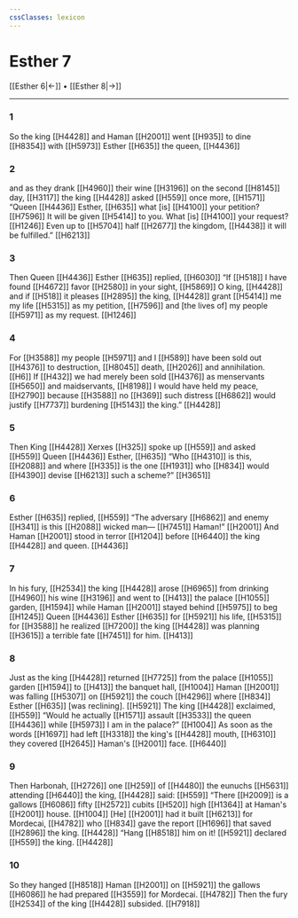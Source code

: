 ```yaml
---
cssClasses: lexicon
---
```


# Esther 7

[[Esther 6|←]] • [[Esther 8|→]]

---

### 1
So the king [[H4428]] and Haman [[H2001]] went [[H935]] to dine [[H8354]] with [[H5973]] Esther [[H635]] the queen, [[H4436]]

### 2
and as they drank [[H4960]] their wine [[H3196]] on the second [[H8145]] day, [[H3117]] the king [[H4428]] asked [[H559]] once more, [[H1571]] “Queen [[H4436]] Esther, [[H635]] what [is] [[H4100]] your petition? [[H7596]] It will be given [[H5414]] to you.  What [is] [[H4100]] your request? [[H1246]] Even up to [[H5704]] half [[H2677]] the kingdom, [[H4438]] it will be fulfilled.” [[H6213]]

### 3
Then Queen [[H4436]] Esther [[H635]] replied, [[H6030]] “If [[H518]] I have found [[H4672]] favor [[H2580]] in your sight, [[H5869]] O king, [[H4428]] and if [[H518]] it pleases [[H2895]] the king, [[H4428]] grant [[H5414]] me  my life [[H5315]] as my petition, [[H7596]] and [the lives of] my people [[H5971]] as my request. [[H1246]]

### 4
For [[H3588]] my people [[H5971]] and I [[H589]] have been sold out [[H4376]] to destruction, [[H8045]] death, [[H2026]] and annihilation. [[H6]] If [[H432]] we had merely been sold [[H4376]] as menservants [[H5650]] and maidservants, [[H8198]] I would have held my peace, [[H2790]] because [[H3588]] no [[H369]] such distress [[H6862]] would justify [[H7737]] burdening [[H5143]] the king.” [[H4428]]

### 5
Then King [[H4428]] Xerxes [[H325]] spoke up [[H559]] and asked [[H559]] Queen [[H4436]] Esther, [[H635]] “Who [[H4310]] is this, [[H2088]] and where [[H335]] is the one [[H1931]] who [[H834]] would [[H4390]] devise [[H6213]] such a scheme?” [[H3651]]

### 6
Esther [[H635]] replied, [[H559]] “The adversary [[H6862]] and enemy [[H341]] is this [[H2088]] wicked man— [[H7451]] Haman!” [[H2001]] And Haman [[H2001]] stood in terror [[H1204]] before [[H6440]] the king [[H4428]] and queen. [[H4436]]

### 7
In his fury, [[H2534]] the king [[H4428]] arose [[H6965]] from drinking [[H4960]] his wine [[H3196]] and went to [[H413]] the palace [[H1055]] garden, [[H1594]] while Haman [[H2001]] stayed behind [[H5975]] to beg [[H1245]] Queen [[H4436]] Esther [[H635]] for [[H5921]] his life, [[H5315]] for [[H3588]] he realized [[H7200]] the king [[H4428]] was planning [[H3615]] a terrible fate [[H7451]] for him. [[H413]]

### 8
Just as the king [[H4428]] returned [[H7725]] from the palace [[H1055]] garden [[H1594]] to [[H413]] the banquet hall, [[H1004]] Haman [[H2001]] was falling [[H5307]] on [[H5921]] the couch [[H4296]] where [[H834]] Esther [[H635]] [was reclining]. [[H5921]] The king [[H4428]] exclaimed, [[H559]] “Would he actually [[H1571]] assault [[H3533]] the queen [[H4436]] while [[H5973]] I am in the palace?” [[H1004]] As soon as the words [[H1697]] had left [[H3318]] the king's [[H4428]] mouth, [[H6310]] they covered [[H2645]] Haman's [[H2001]] face. [[H6440]]

### 9
Then Harbonah, [[H2726]] one [[H259]] of [[H4480]] the eunuchs [[H5631]] attending [[H6440]] the king, [[H4428]] said: [[H559]] “There [[H2009]] is a gallows [[H6086]] fifty [[H2572]] cubits [[H520]] high [[H1364]] at Haman's [[H2001]] house. [[H1004]] [He] [[H2001]] had it built [[H6213]] for Mordecai, [[H4782]] who [[H834]] gave the report [[H1696]] that saved [[H2896]] the king. [[H4428]] “Hang [[H8518]] him on it! [[H5921]] declared [[H559]] the king. [[H4428]]

### 10
So they hanged [[H8518]] Haman [[H2001]] on [[H5921]] the gallows [[H6086]] he had prepared [[H3559]] for Mordecai. [[H4782]] Then the fury [[H2534]] of the king [[H4428]] subsided. [[H7918]]

